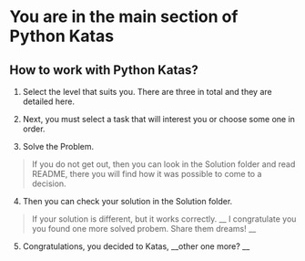 # You are in the main section of Python Katas

## How to work with Python Katas?

1. Select the level that suits you. There are three in total and they are detailed here.

2. Next, you must select a task that will interest you or choose some one in order.

3. Solve the Problem.

 > If you do not get out, then you can look in the Solution folder and read README, there you will find how it was possible to come to a decision.

4. Then you can check your solution in the Solution folder.

> If your solution is different, but it works correctly. __ I congratulate you you found one more solved probem. Share them dreams! __

5. Congratulations, you decided to Katas, __other one more? __
